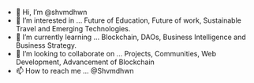 - 👋 Hi, I’m @shvmdhwn
- 👀 I’m interested in ... Future of Education, Future of work, Sustainable Travel and Emerging Technologies.
- 🌱 I’m currently learning ... Blockchain, DAOs, Business Intelligence and Business Strategy.
- 💞️ I’m looking to collaborate on ... Projects, Communities, Web Development, Advancement of Blockchain
- 📫 How to reach me ... @Shvmdhwn

<!---
shvmdhwn/shvmdhwn is a ✨ special ✨ repository because its `README.md` (this file) appears on your GitHub profile.
You can click the Preview link to take a look at your changes.
--->
